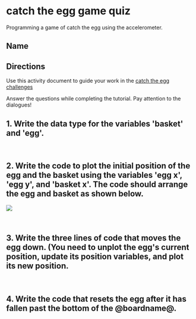 # catch the egg game quiz

Programming a game of catch the egg using the accelerometer.

## Name

## Directions

Use this activity document to guide your work in the [catch the egg challenges](/lessons/catch-the-egg-game/activity)

Answer the questions while completing the tutorial. Pay attention to the dialogues!

## 1. Write the data type for the variables 'basket' and 'egg'.

<br/>

## 2. Write the code to plot the initial position of the egg and the basket using the variables 'egg x', 'egg y', and 'basket x'. The code should arrange the egg and basket as shown below.

![](/static/mb/lessons/catch-the-egg-game-0.png)

<br/>

## 3. Write the three lines of code that moves the egg down. (You need to unplot the egg's current position, update its position variables, and plot its new position.

<br/>

## 4. Write the code that resets the egg after it has fallen past the bottom of the @boardname@.

<br/>

